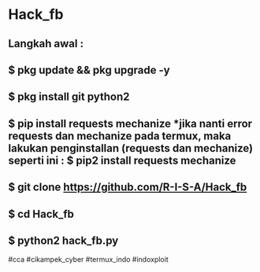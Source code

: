 # Hack_fb
Langkah awal : 
----------------------------------------------------------------
$ pkg update && pkg upgrade -y
----------------------------------------------------------------
$ pkg install git python2
----------------------------------------------------------------
$ pip install requests mechanize
*jika nanti error requests dan mechanize pada termux, maka lakukan penginstallan (requests dan mechanize) seperti ini :
$ pip2 install requests mechanize
----------------------------------------------------------------
$ git clone https://github.com/R-I-S-A/Hack_fb
----------------------------------------------------------------
$ cd Hack_fb
----------------------------------------------------------------
$ python2 hack_fb.py
----------------------------------------------------------------

#cca
#cikampek_cyber
#termux_indo
#indoxploit
